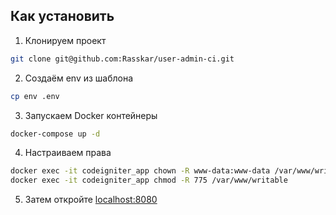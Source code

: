 ## Как установить

1. Клонируем проект
```bash
git clone git@github.com:Rasskar/user-admin-ci.git
```
2. Создаём env из шаблона
```bash
cp env .env
```
3. Запускаем Docker контейнеры
```bash
docker-compose up -d
```
4. Настраиваем права
```bash
docker exec -it codeigniter_app chown -R www-data:www-data /var/www/writable
docker exec -it codeigniter_app chmod -R 775 /var/www/writable
```
5. Затем откройте [localhost:8080](http://localhost:8080) 
